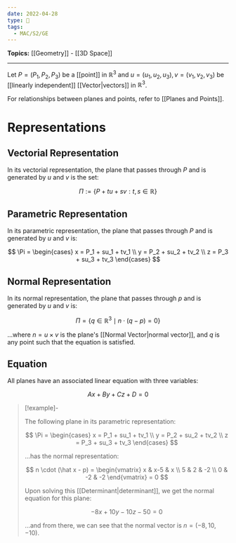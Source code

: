 ```yaml
---
date: 2022-04-28
type: 🧠
tags:
  - MAC/S2/GE
---
```


**Topics:** [[Geometry]] - [[3D Space]]

---

Let $P = (P_1, P_2, P_3)$ be a [[point]] in $\mathbb{R}^3$ and $u = (u_1, u_2, u_3), v = (v_1, v_2, v_3)$ be [[linearly independent]] [[Vector|vectors]] in $\mathbb{R}^3$.

For relationships between planes and points, refer to [[Planes and Points]].

# Representations

## Vectorial Representation

In its vectorial representation, the plane that passes through $P$ and is generated by $u$ and $v$ is the set:

$$
\Pi := \{ P + tu + sv : t, s \in \mathbb{R} \}
$$

## Parametric Representation

In its parametric representation, the plane that passes through $P$ and is generated by $u$ and $v$ is:

$$
\Pi = \begin{cases}
x = P_1 + su_1 + tv_1 \\
y = P_2 + su_2 + tv_2 \\
z = P_3 + su_3 + tv_3
\end{cases}
$$

## Normal Representation

In its normal representation, the plane that passes through $p$ and is generated by $u$ and $v$ is:

$$
\Pi = \{ q \in \mathbb{R}^3 \mid n \cdot (q - p) = 0 \}
$$

…where $n = u \times v$ is the plane's [[Normal Vector|normal vector]], and $q$ is any point such that the equation is satisfied.

## Equation

All planes have an associated linear equation with three variables:

$$
Ax + By + Cz + D = 0
$$

> [!example]-
>
> The following plane in its parametric representation:
>
> $$
> \Pi = \begin{cases} x = P_1 + su_1 + tv_1 \\ y = P_2 + su_2 + tv_2 \\ z = P_3 + su_3 + tv_3 \end{cases}
> $$
>
> …has the normal representation:
>
> $$
> n \cdot (\hat x - p) = \begin{vmatrix} x & x-5 & x \\ 5 & 2 & -2 \\ 0 & -2 & -2 \end{vmatrix} = 0
> $$
>
> Upon solving this [[Determinant|determinant]], we get the normal equation for this plane:
>
> $$
> -8x + 10y - 10z - 50 = 0
> $$
>
> …and from there, we can see that the normal vector is $n = (-8, 10, -10)$.
